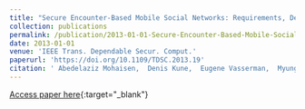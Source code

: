 ```yaml
---
title: "Secure Encounter-Based Mobile Social Networks: Requirements, Designs, and Tradeoffs"
collection: publications
permalink: /publication/2013-01-01-Secure-Encounter-Based-Mobile-Social-Networks-Requirements-Designs-and-Tradeoffs
date: 2013-01-01
venue: 'IEEE Trans. Dependable Secur. Comput.'
paperurl: 'https://doi.org/10.1109/TDSC.2013.19'
citation: ' Abedelaziz Mohaisen,  Denis Kune,  Eugene Vasserman,  Myungsun Kim,  Yongdae Kim, &quot;Secure Encounter-Based Mobile Social Networks: Requirements, Designs, and Tradeoffs.&quot; IEEE Trans. Dependable Secur. Comput., 2013.'
---
```

[Access paper here](https://doi.org/10.1109/TDSC.2013.19){:target="_blank"}
